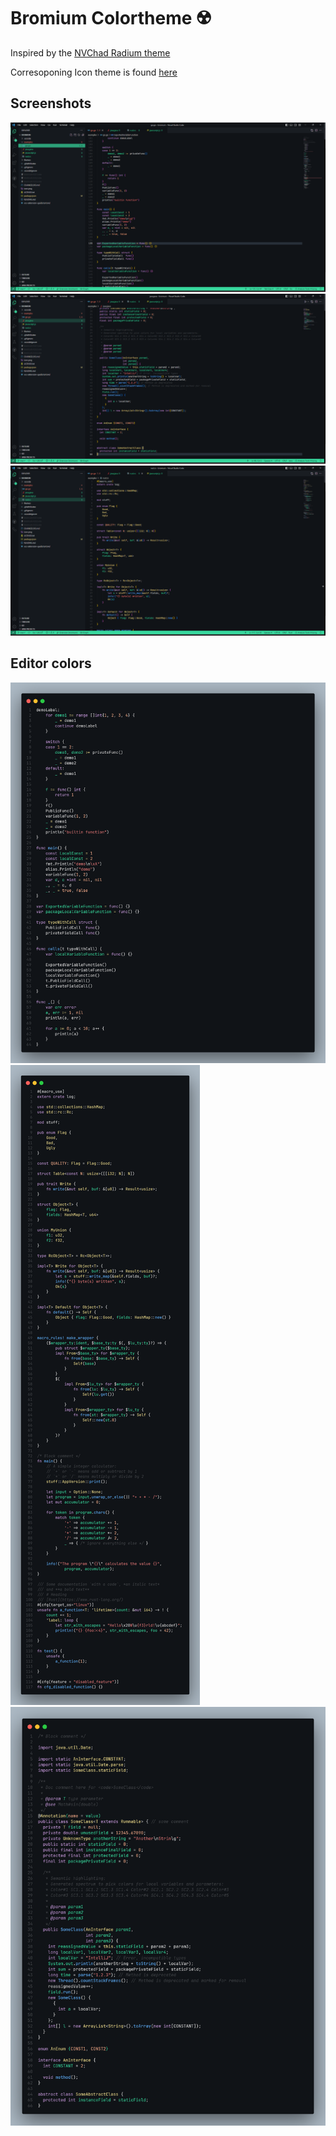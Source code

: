 # Bromium Colortheme ☢️

Inspired by the [NVChad Radium theme](https://github.com/NvChad/base46)

Corresoponing Icon theme is found [here](https://marketplace.visualstudio.com/items?itemName=TheBromo.bromium-icons)


## Screenshots
![](https://raw.githubusercontent.com/TheBromo/bromium/main/vsc-color-theme/screenshot/gomedium.png)
![](https://raw.githubusercontent.com/TheBromo/bromium/main/vsc-color-theme/screenshot/javamedium.png)
![](https://raw.githubusercontent.com/TheBromo/bromium/main/vsc-color-theme/screenshot/rustmedium.png)


## Editor colors
![](https://raw.githubusercontent.com/TheBromo/bromium/main/vsc-color-theme/screenshot/codego.png)
![](https://raw.githubusercontent.com/TheBromo/bromium/main/vsc-color-theme/screenshot/coderust.png)
![](https://raw.githubusercontent.com/TheBromo/bromium/main/vsc-color-theme/screenshot/codejava.png)